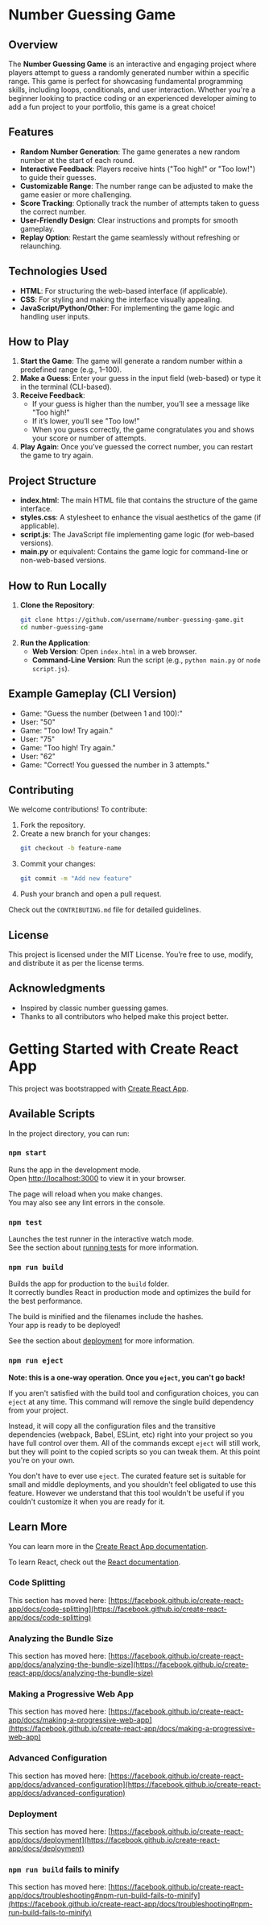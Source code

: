 


# Number Guessing Game

## Overview
The **Number Guessing Game** is an interactive and engaging project where players attempt to guess a randomly generated number within a specific range. This game is perfect for showcasing fundamental programming skills, including loops, conditionals, and user interaction. Whether you're a beginner looking to practice coding or an experienced developer aiming to add a fun project to your portfolio, this game is a great choice!

## Features
- **Random Number Generation**: The game generates a new random number at the start of each round.
- **Interactive Feedback**: Players receive hints ("Too high!" or "Too low!") to guide their guesses.
- **Customizable Range**: The number range can be adjusted to make the game easier or more challenging.
- **Score Tracking**: Optionally track the number of attempts taken to guess the correct number.
- **User-Friendly Design**: Clear instructions and prompts for smooth gameplay.
- **Replay Option**: Restart the game seamlessly without refreshing or relaunching.

## Technologies Used
- **HTML**: For structuring the web-based interface (if applicable).
- **CSS**: For styling and making the interface visually appealing.
- **JavaScript/Python/Other**: For implementing the game logic and handling user inputs.

## How to Play
1. **Start the Game**: The game will generate a random number within a predefined range (e.g., 1–100).
2. **Make a Guess**: Enter your guess in the input field (web-based) or type it in the terminal (CLI-based).
3. **Receive Feedback**: 
   - If your guess is higher than the number, you’ll see a message like "Too high!"  
   - If it’s lower, you’ll see "Too low!"  
   - When you guess correctly, the game congratulates you and shows your score or number of attempts.
4. **Play Again**: Once you’ve guessed the correct number, you can restart the game to try again.

## Project Structure
- **index.html**: The main HTML file that contains the structure of the game interface.
- **styles.css**: A stylesheet to enhance the visual aesthetics of the game (if applicable).
- **script.js**: The JavaScript file implementing game logic (for web-based versions).
- **main.py** or equivalent: Contains the game logic for command-line or non-web-based versions.

## How to Run Locally
1. **Clone the Repository**:  
   ```bash
   git clone https://github.com/username/number-guessing-game.git
   cd number-guessing-game
   ```
2. **Run the Application**:  
   - **Web Version**: Open `index.html` in a web browser.  
   - **Command-Line Version**: Run the script (e.g., `python main.py` or `node script.js`).  

## Example Gameplay (CLI Version)
- Game: "Guess the number (between 1 and 100):"  
- User: "50"  
- Game: "Too low! Try again."  
- User: "75"  
- Game: "Too high! Try again."  
- User: "62"  
- Game: "Correct! You guessed the number in 3 attempts."

## Contributing
We welcome contributions! To contribute:
1. Fork the repository.
2. Create a new branch for your changes:  
   ```bash
   git checkout -b feature-name
   ```
3. Commit your changes:  
   ```bash
   git commit -m "Add new feature"
   ```
4. Push your branch and open a pull request.

Check out the `CONTRIBUTING.md` file for detailed guidelines.

## License
This project is licensed under the MIT License. You’re free to use, modify, and distribute it as per the license terms.

## Acknowledgments
- Inspired by classic number guessing games.
- Thanks to all contributors who helped make this project better.


# Getting Started with Create React App

This project was bootstrapped with [Create React App](https://github.com/facebook/create-react-app).

## Available Scripts

In the project directory, you can run:

### `npm start`

Runs the app in the development mode.\
Open [http://localhost:3000](http://localhost:3000) to view it in your browser.

The page will reload when you make changes.\
You may also see any lint errors in the console.

### `npm test`

Launches the test runner in the interactive watch mode.\
See the section about [running tests](https://facebook.github.io/create-react-app/docs/running-tests) for more information.

### `npm run build`

Builds the app for production to the `build` folder.\
It correctly bundles React in production mode and optimizes the build for the best performance.

The build is minified and the filenames include the hashes.\
Your app is ready to be deployed!

See the section about [deployment](https://facebook.github.io/create-react-app/docs/deployment) for more information.

### `npm run eject`

**Note: this is a one-way operation. Once you `eject`, you can't go back!**

If you aren't satisfied with the build tool and configuration choices, you can `eject` at any time. This command will remove the single build dependency from your project.

Instead, it will copy all the configuration files and the transitive dependencies (webpack, Babel, ESLint, etc) right into your project so you have full control over them. All of the commands except `eject` will still work, but they will point to the copied scripts so you can tweak them. At this point you're on your own.

You don't have to ever use `eject`. The curated feature set is suitable for small and middle deployments, and you shouldn't feel obligated to use this feature. However we understand that this tool wouldn't be useful if you couldn't customize it when you are ready for it.

## Learn More

You can learn more in the [Create React App documentation](https://facebook.github.io/create-react-app/docs/getting-started).

To learn React, check out the [React documentation](https://reactjs.org/).

### Code Splitting

This section has moved here: [https://facebook.github.io/create-react-app/docs/code-splitting](https://facebook.github.io/create-react-app/docs/code-splitting)

### Analyzing the Bundle Size

This section has moved here: [https://facebook.github.io/create-react-app/docs/analyzing-the-bundle-size](https://facebook.github.io/create-react-app/docs/analyzing-the-bundle-size)

### Making a Progressive Web App

This section has moved here: [https://facebook.github.io/create-react-app/docs/making-a-progressive-web-app](https://facebook.github.io/create-react-app/docs/making-a-progressive-web-app)

### Advanced Configuration

This section has moved here: [https://facebook.github.io/create-react-app/docs/advanced-configuration](https://facebook.github.io/create-react-app/docs/advanced-configuration)

### Deployment

This section has moved here: [https://facebook.github.io/create-react-app/docs/deployment](https://facebook.github.io/create-react-app/docs/deployment)

### `npm run build` fails to minify

This section has moved here: [https://facebook.github.io/create-react-app/docs/troubleshooting#npm-run-build-fails-to-minify](https://facebook.github.io/create-react-app/docs/troubleshooting#npm-run-build-fails-to-minify)
